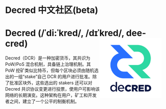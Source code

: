 # Decred 中文社区(beta)
# Decred (/ˈdi:ˈkred/, /dɪˈkred/, dee-cred) <img style="float: right;" width="200" height="193" src="../images/fullcolorlogo2.png">

Decred（DCR）是一种加密货币，其共识为 PoW/PoS 混合机制，具备链上治理机制。其 PoW 挖矿类似比特币，但每个区块必须由随机选出的一组“stake”自己 DCR 的用户进行批准。除了批准区块外，这些选出的 stakers 还可以对 Decred 共识协议变更进行投票，使用户可影响该网络的长期演变。这种架构在用户，矿工和开发者之间，建立了一个公平的制衡机制。